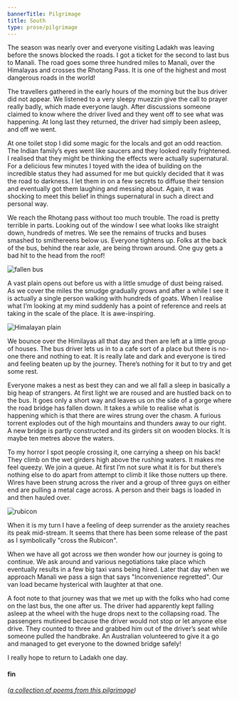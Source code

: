 ```yaml
---
bannerTitle: Pilgrimage
title: South
type: prose/pilgrimage
---
```



The season was nearly over and everyone visiting Ladakh was leaving
before the snows blocked the roads. I got a ticket for the second to
last bus to Manali. The road goes some three hundred miles to
Manali, over the Himalayas and crosses the Rhotang Pass. It is one
of the highest and most dangerous roads in the world! 

The travellers gathered in the early hours of the morning but the bus driver
did not appear. We listened to a very sleepy muezzin give the call to prayer
really badly, which made everyone laugh. After discussions someone claimed to
know where the driver lived and they went off to see what was happening. At
long last they returned, the driver had simply been asleep, and off we went. 

At one toilet stop I did some magic for the locals and got an odd reaction. The
Indian family’s eyes went like saucers and they looked really frightened. I
realised that they might be thinking the effects were actually supernatural.
For a delicious few minutes I toyed with the idea of building on the incredible
status they had assumed for me but quickly decided that it was the road to
darkness. I let them in on a few secrets to diffuse their tension and
eventually got them laughing and messing about. Again, it was shocking to meet
this belief in things supernatural in such a direct and personal way.

We reach the Rhotang pass without too much trouble. The road is pretty terrible
in parts. Looking out of the window I see what looks like straight down,
hundreds of metres. We see the remains of trucks and buses smashed to
smithereens below us. Everyone tightens up. Folks at the back of the bus,
behind the rear axle, are being thrown around. One guy gets a bad hit to the
head from the roof! 

![fallen bus](/images/pilg1/dscn0345.jpg)

A vast plain opens out before us with a little smudge of dust being raised. As
we cover the miles the smudge gradually grows and after a while I see it is
actually a single person walking with hundreds of goats. When I realise what
I’m looking at my mind suddenly has a point of reference and reels at taking in
the scale of the place. It is awe-inspiring. 

![Himalayan plain](/images/pilg1/dscn0342.jpg)

We bounce over the Himilayas all that day and then are left at a little group
of houses. The bus driver lets us in to a cafe sort of a place but there is
no-one there and nothing to eat. It is really late and dark and everyone is
tired and feeling beaten up by the journey. There’s nothing for it but to try
and get some rest. 

Everyone makes a nest as best they can and we all fall a sleep in basically a
big heap of strangers. At first light we are roused and are hustled back on to
the bus. It goes only a short way and leaves us on the side of a gorge where
the road bridge has fallen down. It takes a while to realise what is happening
which is that there are wires strung over the chasm. A furious torrent explodes
out of the high mountains and thunders away to our right. A new bridge is
partly constructed and its girders sit on wooden blocks. It is maybe ten metres
above the  waters. 

To my horror I spot people crossing it, one carrying a sheep on his back! They
climb on the wet girders high above the rushing waters. It makes me feel
queezy. We join a queue. At first I’m not sure what it is for but there’s
nothing else to do apart from attempt to climb it like those nutters up there.
Wires have been strung across the river and a group of three guys on either end
are pulling a metal cage across. A person and their bags is loaded in and then
hauled over.

![rubicon](/images/pilg1/dscn0348.jpg)

When it is my turn I have a feeling of deep surrender as the anxiety reaches
its peak mid-stream. It seems that there has been some release of the past as I
symbolically "cross the Rubicon". 

When we have all got across we then wonder how our journey is going to
continue. We ask around and various negotiations take place which eventually
results in a few big taxi vans being hired. Later that day when we approach
Manali we pass a sign that says "Inconvenience regretted". Our van load became
hysterical with laughter at that one.

A foot note to that journey was that we met up with the folks who had come on
the last bus, the one after us. The driver had apparently kept falling asleep
at the wheel with the huge drops next to the collapsing road. The passengers
mutineed because the driver would not stop or let anyone else drive. They
counted to three and grabbed him out of the driver’s seat while someone pulled
the handbrake. An Australian volunteered to give it a go and managed to get
everyone to the downed bridge safely!

I really hope to return to Ladakh one day.

#### fin

_([a collection of poems from this pilgrimage](/hk/mbm/intro/))_

